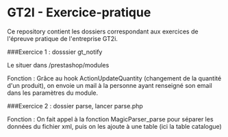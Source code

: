 # GT2I - Exercice-pratique

Ce repository contient les dossiers correspondant aux exercices de l'épreuve pratique de l'entreprise GT2i.


###Exercice 1 : 
dosssier gt_notify

Le situer dans /prestashop/modules

Fonction : Grâce au hook ActionUpdateQuantity (changement de la quantité d'un produit), on envoie un mail à la personne ayant renseigné son email dans les paramètres du module.


###Exercice 2 : 
dossier parse, lancer parse.php

Fonction : On fait appel à la fonction MagicParser_parse pour séparer les données du fichier xml, puis on les ajoute à une table (ici la table catalogue)


